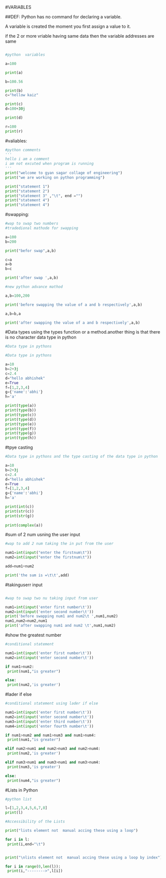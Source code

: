  
#VARIABLES

##DEF:
Python has no command for declaring a variable.

A variable is created the moment you first assign a value to it.

if the 2 or more vriable having same data then the variable addresses are same

```python

#python  variables

a=100

print(a)

b=100.56

print(b)
c="hellow kaiz"

print(c)
d=100+30j

print(d)

r=100
print(r)

```
#valiables:
```python
#python comments 
'''
hello i am a comment
i am not excuted when program is running
'''
print("welcome to gyan sagar collage of engineering")
print("we are working on python programming")

print("statement 1")
print("statement 2")
print("statement 3" ,"\t", end ="")
print("statement 4")
print("statement 4")


```

#swapping:
```python
#wap to swap two numbers
#tradedional mathode for swapping

a=100
b=200

print("befor swap",a,b)

c=a
a=b
b=c

print('after swap ',a,b)

#new python advance mathod

a,b=100,200

print('before swapping the value of a and b respectively',a,b)

a,b=b,a

print('after swapping the value of a and b respectively',a,b)

```


#Data types using the types function or a method.another thing is that there is no character data type in python
```python
#Data type in pythons 

#Data type in pythons 

a=10
b=2+3j
c=2.4
d="hello abhishek"
e=True
f=[1,2,3,4]
g={'name':'abhi'}
h='a'

print(type(a))
print(type(b))
print(type(c))
print(type(d))
print(type(e))
print(type(f))
print(type(g))
print(type(h))
```


#tpye casting
```python
#Data type in pythons and the type casting of the data type in python

a=10
b=2+3j
c=2.4
d="hello abhishek"
e=True
f=[1,2,3,4]
g={'name':'abhi'}
h='a'

print(int(c))
print(str(c))
print(str(g))
 
print(complex(a))
```
#sum of 2 num usning the user input
```python
#wap to add 2 num taking the in put from the user

num1=int(input("enter the firstnum\t"))
num2=int(input("enter the firstnum\t"))

add=num1+num2

print('the sum is =\t\t',add)

```

#takinguserr input

```python

#wap to swap two nu taking input from user 

num1=int(input('enter first number\t'))
num2=int(input('enter second number\t'))
print('before swapping num1 and num2\t ',num1,num2)
num1,num2=num2,num1
print('after swapping num1 and num2 \t',num1,num2)
```


#show the greatest number
```python
#conditional statement

num1=int(input('enter first number\t'))
num2=int(input('enter second number\t'))

if num1>num2:
 print(num1,"is greater")

else:
 print(num2,'is greater')
```

#lader if  else
```python
#conditional statement using lader if else

num1=int(input('enter first number\t'))
num2=int(input('enter second number\t'))
num3=int(input('enter third number\t'))
num4=int(input('enter fourth number\t'))

if num1>num2 and num1>num3 and num1>num4:
 print(num1,"is greater")

elif num2>num1 and num2>num3 and num2>num4:
 print(num2,'is greater')

elif num3>num1 and num3>num1 and num3>num4:
 print(num3,'is greater')

else:
 print(num4,"is greater")
```


#Lists in Python
```python
#python list 

l=[1,2,3,4,5,6,7,8]
print(l)

#Accessibility of the Lists 

print("lists element not  manual accing these using a loop")

for i in l:
 print(i,end="\t")


print("\nlists element not  manual accing these using a loop by index")

for i in range(0,len(l)):
 print(i,"-------->",l[i])

```
